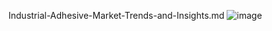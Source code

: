 Industrial-Adhesive-Market-Trends-and-Insights.md
![image](https://github.com/user-attachments/assets/d45e6b75-1098-4f5e-9de8-7aac1f19a847)
